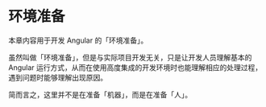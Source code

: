 # 环境准备

本章内容用于开发 Angular 的「环境准备」。

虽然叫做「环境准备」，但是与实际项目开发无关，只是让开发人员理解基本的 Angular 运行方式，从而在使用高度集成的开发环境时也能理解相应的处理过程，遇到问题时能够理解出现原因。

简而言之，这里并不是在准备「机器」，而是在准备「人」。

